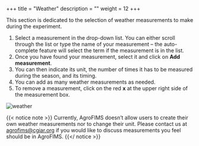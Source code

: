 +++
title = "Weather"
description = ""
weight = 12
+++

This section is dedicated to the selection of weather measurements to make during the experiment. 

1. Select a measurement in the drop-down list. You can either scroll through the list or type the name of your measurement – the auto-complete feature will select the term if the measurement is in the list.
2.	Once you have found your measurement, select it and click on **Add measurement**.  
3.	You can then indicate its unit, the number of times it has to be measured during the season, and its timing. 
4.	You can add as many weather measurements as needed.
5.	To remove a measurement, click on the red **x** at the upper right side of the measurement box.

![weather](https://agrofims.github.io/helpdocs/images/weather.png)

{{< notice note >}}
Currently, AgroFIMS doesn’t allow users to create their own weather measurements nor to change their unit. Please contact us at agrofims@cgiar.org if you would like to discuss measurements you feel should be in AgroFIMS. 
{{</ notice >}}